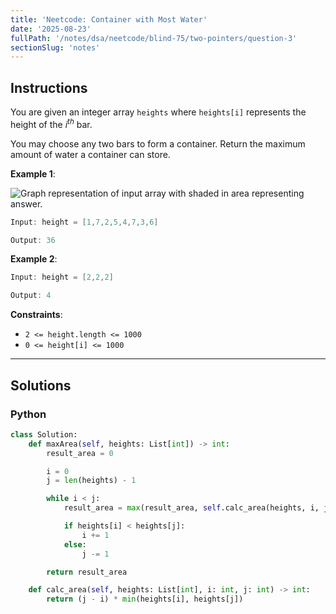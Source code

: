 ```yaml
---
title: 'Neetcode: Container with Most Water'
date: '2025-08-23'
fullPath: '/notes/dsa/neetcode/blind-75/two-pointers/question-3'
sectionSlug: 'notes'
---
```


## Instructions

You are given an integer array `heights` where `heights[i]` represents the height of the <em>i<sup>th</sup></em> bar.

You may choose any two bars to form a container. Return the maximum amount of water a container can store.

**Example 1**:

<img src="https://imagedelivery.net/CLfkmk9Wzy8_9HRyug4EVA/77f004c6-e773-4e63-7b99-a2309303c700/public" alt="Graph representation of input array with shaded in area representing answer.">

```java
Input: height = [1,7,2,5,4,7,3,6]

Output: 36
```

**Example 2**:

```java
Input: height = [2,2,2]

Output: 4
```

**Constraints**:

- `2 <= height.length <= 1000`
- `0 <= height[i] <= 1000`

---

## Solutions

### Python

```Python
class Solution:
    def maxArea(self, heights: List[int]) -> int:
        result_area = 0

        i = 0
        j = len(heights) - 1

        while i < j:
            result_area = max(result_area, self.calc_area(heights, i, j))

            if heights[i] < heights[j]:
                i += 1
            else:
                j -= 1

        return result_area

    def calc_area(self, heights: List[int], i: int, j: int) -> int:
        return (j - i) * min(heights[i], heights[j])

```
